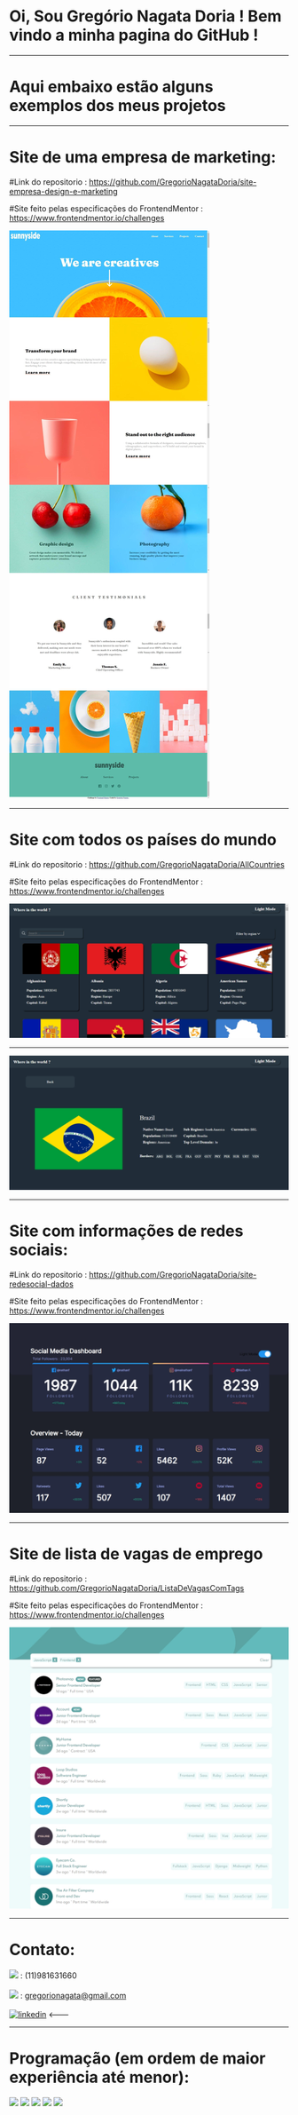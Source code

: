 # Oi, Sou Gregório Nagata Doria ! Bem vindo a minha pagina do GitHub !

<hr/>



# Aqui embaixo estão alguns exemplos dos meus projetos


<hr/>


# Site de uma empresa de marketing:

#Link do repositorio : https://github.com/GregorioNagataDoria/site-empresa-design-e-marketing

#Site feito pelas especificações do FrontendMentor : https://www.frontendmentor.io/challenges

<img src="./readme-imgs/sunnyside.png" alt="">


<hr/>

# Site com todos os países do mundo

#Link do repositorio : https://github.com/GregorioNagataDoria/AllCountries

#Site feito pelas especificações do FrontendMentor : https://www.frontendmentor.io/challenges

<img src="./readme-imgs/start-d.jpg" alt="">
<hr/>
<img src="./readme-imgs/zoom-d.jpg" alt="">


<hr/>

# Site com informações de redes sociais:

#Link do repositorio : https://github.com/GregorioNagataDoria/site-redesocial-dados

#Site feito pelas especificações do FrontendMentor : https://www.frontendmentor.io/challenges

<img src="./readme-imgs/social-d.jpg" alt="">


<hr/>

# Site de lista de vagas de emprego 

#Link do repositorio : https://github.com/GregorioNagataDoria/ListaDeVagasComTags

#Site feito pelas especificações do FrontendMentor : https://www.frontendmentor.io/challenges

<img src="./readme-imgs/job.jpg" alt="">




<hr/>


# Contato:

<img src='https://img.shields.io/badge/WhatsApp-25D366?style=for-the-badge&logo=whatsapp&logoColor=white'> :  (11)981631660 <br/>
<br/>
<img src='https://img.shields.io/badge/Gmail-D14836?style=for-the-badge&logo=gmail&logoColor=white'> :  gregorionagata@gmail.com <br/>
<br/>
[![linkedin](https://img.shields.io/badge/LinkedIn-0077B5?style=for-the-badge&logo=linkedin&logoColor=white)](https://www.linkedin.com/in/greg%C3%B3rio-nagata-611007204/)  <--- 


<hr/>

# Programação (em ordem de maior experiência até menor):

<img src='https://img.shields.io/badge/JavaScript-F7DF1E?style=for-the-badge&logo=javascript&logoColor=black'>
<img src='https://img.shields.io/badge/React-20232A?style=for-the-badge&logo=react&logoColor=61DAFB'>
<img src='https://img.shields.io/badge/Java-ED8B00?style=for-the-badge&logo=java&logoColor=white'>
<img src='https://img.shields.io/badge/Python-FFD43B?style=for-the-badge&logo=python&logoColor=darkgreen'>
<img src='https://img.shields.io/badge/MySQL-00000F?style=for-the-badge&logo=mysql&logoColor=white'>







